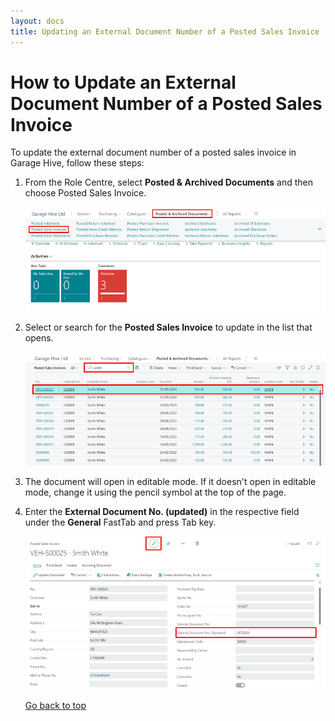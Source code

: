 ```yaml
---
layout: docs
title: Updating an External Document Number of a Posted Sales Invoice 
---
```


<a name="top"></a>

# How to Update an External Document Number of a Posted Sales Invoice
To update the external document number of a posted sales invoice in Garage Hive, follow these steps:
1. From the Role Centre, select **Posted & Archived Documents** and then choose Posted Sales Invoice. 

   ![](media/garagehive-salesinvoice-menu.png)

2. Select or search for the **Posted Sales Invoice** to update in the list that opens.

   ![](media/garagehive-salesinvoice-menu2.png)

3. The document will open in editable mode. If it doesn't open in editable mode, change it using the pencil symbol at the top of the page.
4. Enter the **External Document No. (updated)** in the respective field under the **General** FastTab and press Tab key. 

   ![](media/garagehive-salesinvoice-update-external-document-number3.png)


   [Go back to top](#top)

